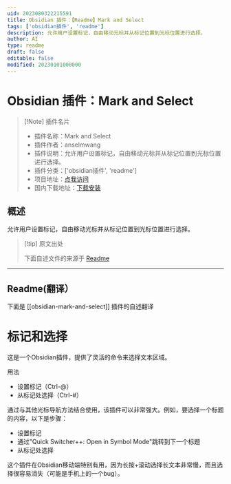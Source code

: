 ```yaml
---
uid: 2023080322215591
title: Obsidian 插件：【Readme】Mark and Select
tags: ['obsidian插件', 'readme']
description: 允许用户设置标记，自由移动光标并从标记位置到光标位置进行选择。
author: AI
type: readme
draft: false
editable: false
modified: 20230101000000
---
```


# Obsidian 插件：Mark and Select

> [!Note] 插件名片
> - 插件名称：Mark and Select
> - 插件作者：anselmwang
> - 插件说明：允许用户设置标记，自由移动光标并从标记位置到光标位置进行选择。
> - 插件分类：['obsidian插件', 'readme']
> - 项目地址：[点我访问](https://github.com/anselmwang/obsidian-mark-and-select)
> - 国内下载地址：[下载安装](https://pkmer.cn/products/plugin/pluginMarket/?obsidian-mark-and-select)

## 概述

允许用户设置标记，自由移动光标并从标记位置到光标位置进行选择。



> [!tip] 原文出处
> 
>下面自述文件的来源于 [Readme](https://ghproxy.net/https://raw.githubusercontent.com/anselmwang/obsidian-mark-and-select/master/README.md)
> 

---

## Readme(翻译）

下面是 [[obsidian-mark-and-select]] 插件的自述翻译


# 标记和选择

这是一个Obsidian插件，提供了灵活的命令来选择文本区域。

用法
- 设置标记（Ctrl-@）
- 从标记处选择（Ctrl-#）

通过与其他光标导航方法结合使用，该插件可以非常强大。例如，要选择一个标题的内容，以下是步骤：
- 设置标记
- 通过"Quick Switcher++: Open in Symbol Mode"跳转到下一个标题
- 从标记处选择

这个插件在Obsidian移动端特别有用，因为长按+滚动选择长文本非常慢，而且选择很容易消失（可能是手机上的一个bug）。



